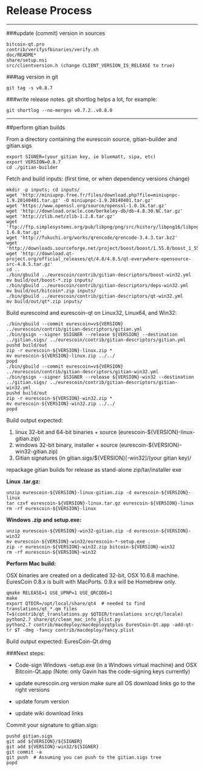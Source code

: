 Release Process
====================

* * *

###update (commit) version in sources


	bitcoin-qt.pro
	contrib/verifysfbinaries/verify.sh
	doc/README*
	share/setup.nsi
	src/clientversion.h (change CLIENT_VERSION_IS_RELEASE to true)

###tag version in git

	git tag -s v0.8.7

###write release notes. git shortlog helps a lot, for example:

	git shortlog --no-merges v0.7.2..v0.8.0

* * *

##perform gitian builds

 From a directory containing the eurescoin source, gitian-builder and gitian.sigs
  
	export SIGNER=(your gitian key, ie bluematt, sipa, etc)
	export VERSION=0.8.7
	cd ./gitian-builder

 Fetch and build inputs: (first time, or when dependency versions change)

	mkdir -p inputs; cd inputs/
	wget 'http://miniupnp.free.fr/files/download.php?file=miniupnpc-1.9.20140401.tar.gz' -O miniupnpc-1.9.20140401.tar.gz'
	wget 'https://www.openssl.org/source/openssl-1.0.1k.tar.gz'
	wget 'http://download.oracle.com/berkeley-db/db-4.8.30.NC.tar.gz'
	wget 'http://zlib.net/zlib-1.2.8.tar.gz'
	wget 'ftp://ftp.simplesystems.org/pub/libpng/png/src/history/libpng16/libpng-1.6.8.tar.gz'
	wget 'http://fukuchi.org/works/qrencode/qrencode-3.4.3.tar.bz2'
	wget 'http://downloads.sourceforge.net/project/boost/boost/1.55.0/boost_1_55_0.tar.bz2'
	wget 'http://download.qt-project.org/official_releases/qt/4.8/4.8.5/qt-everywhere-opensource-src-4.8.5.tar.gz'
	cd ..
	./bin/gbuild ../eurescoin/contrib/gitian-descriptors/boost-win32.yml
	mv build/out/boost-*.zip inputs/
	./bin/gbuild ../eurescoin/contrib/gitian-descriptors/deps-win32.yml
	mv build/out/bitcoin*.zip inputs/
	./bin/gbuild ../eurescoin/contrib/gitian-descriptors/qt-win32.yml
	mv build/out/qt*.zip inputs/

 Build eurescoind and eurescoin-qt on Linux32, Linux64, and Win32:
  
	./bin/gbuild --commit eurescoin=v${VERSION} ../eurescoin/contrib/gitian-descriptors/gitian.yml
	./bin/gsign --signer $SIGNER --release ${VERSION} --destination ../gitian.sigs/ ../eurescoin/contrib/gitian-descriptors/gitian.yml
	pushd build/out
	zip -r eurescoin-${VERSION}-linux.zip *
	mv eurescoin-${VERSION}-linux.zip ../../
	popd
	./bin/gbuild --commit eurescoin=v${VERSION} ../eurescoin/contrib/gitian-descriptors/gitian-win32.yml
	./bin/gsign --signer $SIGNER --release ${VERSION}-win32 --destination ../gitian.sigs/ ../eurescoin/contrib/gitian-descriptors/gitian-win32.yml
	pushd build/out
	zip -r eurescoin-${VERSION}-win32.zip *
	mv eurescoin-${VERSION}-win32.zip ../../
	popd

  Build output expected:

  1. linux 32-bit and 64-bit binaries + source (eurescoin-${VERSION}-linux-gitian.zip)
  2. windows 32-bit binary, installer + source (eurescoin-${VERSION}-win32-gitian.zip)
  3. Gitian signatures (in gitian.sigs/${VERSION}[-win32]/(your gitian key)/

repackage gitian builds for release as stand-alone zip/tar/installer exe

**Linux .tar.gz:**

	unzip eurescoin-${VERSION}-linux-gitian.zip -d eurescoin-${VERSION}-linux
	tar czvf eurescoin-${VERSION}-linux.tar.gz eurescoin-${VERSION}-linux
	rm -rf eurescoin-${VERSION}-linux

**Windows .zip and setup.exe:**

	unzip eurescoin-${VERSION}-win32-gitian.zip -d eurescoin-${VERSION}-win32
	mv eurescoin-${VERSION}-win32/eurescoin-*-setup.exe .
	zip -r eurescoin-${VERSION}-win32.zip bitcoin-${VERSION}-win32
	rm -rf eurescoin-${VERSION}-win32

**Perform Mac build:**

  OSX binaries are created on a dedicated 32-bit, OSX 10.6.8 machine.
  EuresCoin 0.8.x is built with MacPorts.  0.9.x will be Homebrew only.

	qmake RELEASE=1 USE_UPNP=1 USE_QRCODE=1
	make
	export QTDIR=/opt/local/share/qt4  # needed to find translations/qt_*.qm files
	T=$(contrib/qt_translations.py $QTDIR/translations src/qt/locale)
	python2.7 share/qt/clean_mac_info_plist.py
	python2.7 contrib/macdeploy/macdeployqtplus EuresCoin-Qt.app -add-qt-tr $T -dmg -fancy contrib/macdeploy/fancy.plist

 Build output expected: EuresCoin-Qt.dmg

###Next steps:

* Code-sign Windows -setup.exe (in a Windows virtual machine) and
  OSX Bitcoin-Qt.app (Note: only Gavin has the code-signing keys currently)

* update eurescoin.org version
  make sure all OS download links go to the right versions

* update forum version

* update wiki download links

Commit your signature to gitian.sigs:

	pushd gitian.sigs
	git add ${VERSION}/${SIGNER}
	git add ${VERSION}-win32/${SIGNER}
	git commit -a
	git push  # Assuming you can push to the gitian.sigs tree
	popd

